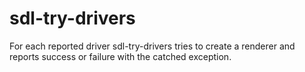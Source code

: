 # sdl-try-drivers

For each reported driver sdl-try-drivers tries to create a renderer
and reports success or failure with the catched exception.
